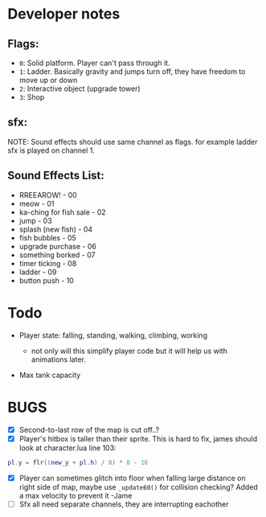 # Developer notes

## Flags:
- `0`: Solid platform. Player can't pass through it.
- `1`: Ladder. Basically gravity and jumps turn off, they have freedom to move up or down
- `2`: Interactive object (upgrade tower)
- `3`: Shop

## sfx:
NOTE: Sound effects should use same channel as flags. for example ladder sfx is played on channel 1. 

## Sound Effects List:
- RREEAROW! - 00
- meow - 01
- ka-ching for fish sale - 02
- jump - 03
- splash (new fish) - 04
- fish bubbles - 05
- upgrade purchase - 06
- something borked - 07
- timer ticking - 08 
- ladder - 09
- button push - 10

# Todo
- Player state: falling, standing, walking, climbing, working
  - not only will this simplify player code but it will help us with animations later.

- Max tank capacity


# BUGS
- [X] Second-to-last row of the map is cut off..?
- [X] Player's hitbox is taller than their sprite. This is hard to fix, james should look at character.lua line 103:
```lua
pl.y = flr((new_y + pl.h) / 8) * 8 - 16
```
- [X] Player can sometimes glitch into floor when falling large distance on right side of map, maybe use `_update60()` for collision checking?
        Added a max velocity to prevent it -Jame
- [ ] Sfx all need separate channels, they are interrupting eachother